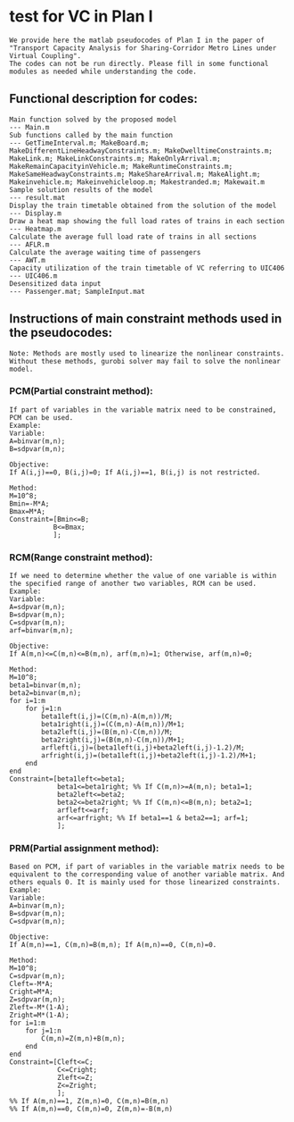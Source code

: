 # test for VC in Plan I
    We provide here the matlab pseudocodes of Plan I in the paper of "Transport Capacity Analysis for Sharing-Corridor Metro Lines under Virtual Coupling".
    The codes can not be run directly. Please fill in some functional modules as needed while understanding the code.

## Functional description for codes:
    Main function solved by the proposed model                            --- Main.m
    Sub functions called by the main function                             --- GetTimeInterval.m; MakeBoard.m; MakeDifferentLineHeadwayConstraints.m; MakeDwelltimeConstraints.m; MakeLink.m; MakeLinkConstraints.m; MakeOnlyArrival.m; MakeRemainCapacityinVehicle.m; MakeRuntimeConstraints.m; MakeSameHeadwayConstraints.m; MakeShareArrival.m; MakeAlight.m; Makeinvehicle.m; Makeinvehicleloop.m; Makestranded.m; Makewait.m
    Sample solution results of the model                                  --- result.mat
    Display the train timetable obtained from the solution of the model   --- Display.m
    Draw a heat map showing the full load rates of trains in each section --- Heatmap.m
    Calculate the average full load rate of trains in all sections        --- AFLR.m
    Calculate the average waiting time of passengers                      --- AWT.m
    Capacity utilization of the train timetable of VC referring to UIC406 --- UIC406.m
    Desensitized data input                                               --- Passenger.mat; SampleInput.mat


## Instructions of main constraint methods used in the pseudocodes:
    Note: Methods are mostly used to linearize the nonlinear constraints. Without these methods, gurobi solver may fail to solve the nonlinear model.
    
### PCM(Partial constraint method):
    If part of variables in the variable matrix need to be constrained, PCM can be used.
    Example:
    Variable:
    A=binvar(m,n);
    B=sdpvar(m,n);
    
    Objective: 
    If A(i,j)==0, B(i,j)=0; If A(i,j)==1, B(i,j) is not restricted.

    Method:
    M=10^8;
    Bmin=-M*A;
    Bmax=M*A;
    Constraint=[Bmin<=B;
               B<=Bmax;
               ];

### RCM(Range constraint method):
    If we need to determine whether the value of one variable is within the specified range of another two variables, RCM can be used.
    Example:
    Variable:
    A=sdpvar(m,n);
    B=sdpvar(m,n);
    C=sdpvar(m,n);
    arf=binvar(m,n);
    
    Objective: 
    If A(m,n)<=C(m,n)<=B(m,n), arf(m,n)=1; Otherwise, arf(m,n)=0;

    Method:
    M=10^8;
    beta1=binvar(m,n);
    beta2=binvar(m,n);
    for i=1:m
        for j=1:n
            beta1left(i,j)=(C(m,n)-A(m,n))/M;
            beta1right(i,j)=(C(m,n)-A(m,n))/M+1; 
            beta2left(i,j)=(B(m,n)-C(m,n))/M;
            beta2right(i,j)=(B(m,n)-C(m,n))/M+1;
            arfleft(i,j)=(beta1left(i,j)+beta2left(i,j)-1.2)/M;
            arfright(i,j)=(beta1left(i,j)+beta2left(i,j)-1.2)/M+1;
        end
    end
    Constraint=[beta1left<=beta1;
                beta1<=beta1right; %% If C(m,n)>=A(m,n); beta1=1;
                beta2left<=beta2;
                beta2<=beta2right; %% If C(m,n)<=B(m,n); beta2=1;
                arfleft<=arf;
                arf<=arfright; %% If beta1==1 & beta2==1; arf=1;
                ];
                
### PRM(Partial assignment method):
    Based on PCM, if part of variables in the variable matrix needs to be equivalent to the corresponding value of another variable matrix. And others equals 0. It is mainly used for those linearized constraints.
    Example:
    Variable:
    A=binvar(m,n);
    B=sdpvar(m,n);
    C=sdpvar(m,n);
    
    Objective: 
    If A(m,n)==1, C(m,n)=B(m,n); If A(m,n)==0, C(m,n)=0.

    Method:
    M=10^8;
    C=sdpvar(m,n);
    Cleft=-M*A;
    Cright=M*A;
    Z=sdpvar(m,n);
    Zleft=-M*(1-A);
    Zright=M*(1-A);
    for i=1:m
        for j=1:n
            C(m,n)=Z(m,n)+B(m,n); 
        end
    end
    Constraint=[Cleft<=C;
                C<=Cright; 
                Zleft<=Z;
                Z<=Zright; 
                ];
    %% If A(m,n)==1, Z(m,n)=0, C(m,n)=B(m,n)
    %% If A(m,n)==0, C(m,n)=0, Z(m,n)=-B(m,n)
    

    
    
    
    
